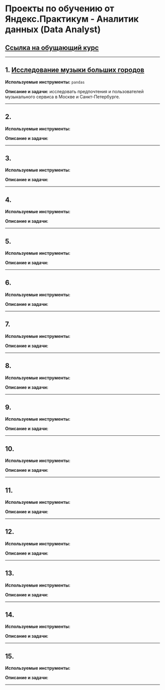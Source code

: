 # Проекты по обучению от Яндекс.Практикум - Аналитик данных (Data Analyst)
## [Ссылка на обущающий курс](https://practicum.yandex.ru/data-analyst/)
---
## 1. [Исследование музыки больших городов](https://github.com/Greg029/Yandex.Praktikum_Data_analytics/tree/main/01_Music)

**Используемые инструменты:** `pandas`

**Описание и задачи:** исследовать предпочтения и пользователей музыкального сервиса в Москве и Санкт-Петербурге.

---
## 2. []()

**Используемые инструменты:** 

**Описание и задачи:** 

---
## 3. []()

**Используемые инструменты:** 

**Описание и задачи:** 

---
## 4. []()

**Используемые инструменты:** 

**Описание и задачи:** 

---
## 5. []()

**Используемые инструменты:** 

**Описание и задачи:** 

---
## 6. []()

**Используемые инструменты:** 

**Описание и задачи:** 

---
## 7. []()

**Используемые инструменты:** 

**Описание и задачи:** 

---
## 8. []()

**Используемые инструменты:** 

**Описание и задачи:** 

---
## 9. []()

**Используемые инструменты:** 

**Описание и задачи:** 

---
## 10. []()

**Используемые инструменты:** 

**Описание и задачи:** 

---
## 11. []()

**Используемые инструменты:** 

**Описание и задачи:** 

---
## 12. []()

**Используемые инструменты:** 

**Описание и задачи:** 

---
## 13. []()

**Используемые инструменты:** 

**Описание и задачи:** 

---
## 14. []()

**Используемые инструменты:** 

**Описание и задачи:** 

---
## 15. []()

**Используемые инструменты:** 

**Описание и задачи:** 

---
